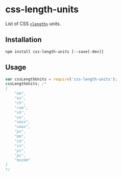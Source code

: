 # css-length-units
List of CSS [`<length>`](https://developer.mozilla.org/en-US/docs/Web/CSS/length) units.

## Installation

```
npm install css-length-units [--save[-dev]]
```

## Usage

```js
var cssLengthUnits = require('css-length-units');
cssLengthUnits; /*
[
	"em",
	"ex",
	"ch",
	"rem",
	"vh",
	"vw",
	"vmin",
	"vmax",
	"px",
	"mm",
	"cm",
	"in",
	"pt",
	"pc",
	"mozmm"
]
*/
```

